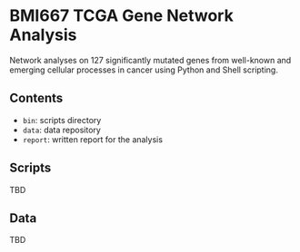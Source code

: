 # BMI667 TCGA Gene Network Analysis

Network analyses on 127 significantly mutated genes from well-known and emerging
cellular processes in cancer using Python and Shell scripting.

## Contents

- `bin`: scripts directory
- `data`: data repository
- `report`: written report for the analysis

## Scripts

TBD

## Data

TBD
